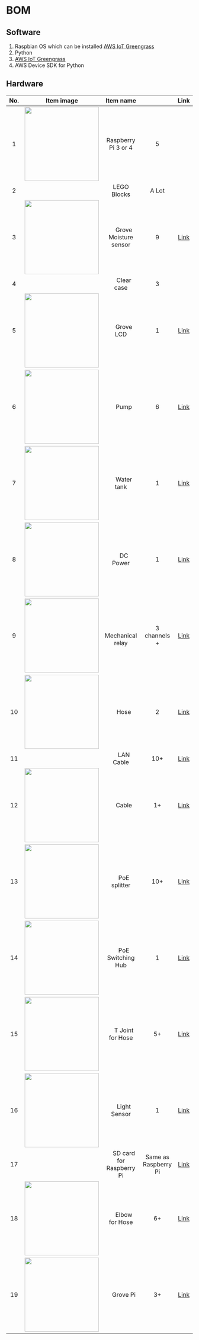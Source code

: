 # BOM

## Software
1. Raspbian OS which can be installed [AWS IoT Greengrass](https://docs.aws.amazon.com/greengrass/latest/developerguide/what-is-gg.html#gg-platforms)
1. Python
1. [AWS IoT Greengrass](https://docs.aws.amazon.com/greengrass/latest/developerguide)
1. AWS Device SDK for Python


## Hardware
|  No.  | Item image | Item name |       | Link |
| :---: | :--------: | :-------: | :---: | :---: |
|   1   | <img src="https://images-na.ssl-images-amazon.com/images/I/41NwqXwhxBL._AC_.jpg" width="200"> | Raspberry Pi 3 or 4 | 5 | |
|   2   |  | LEGO Blocks | A Lot | |
|   3   | <img src="https://d2air1d4eqhwg2.cloudfront.net/images/814/500x500/85224b68-dd8f-4a37-a263-e7aad49af73b.jpg" width="200"> |　Grove Moisture sensor | 9 | [Link](https://www.switch-science.com/catalog/814/) |
|   4   |  |　Clear case | 3 |  |
|   5   | <img src="https://d2air1d4eqhwg2.cloudfront.net/images/1629/500x500/906d6a8a-1c30-4c74-8ee3-87d853b5f1e7.jpg" width="200"> |　Grove LCD | 1 | [Link](https://www.switch-science.com/catalog/1629/) |
|   6   | <img src="https://images-na.ssl-images-amazon.com/images/I/6142jQq7R0L._AC_SL1005_.jpg" width="200"> |　Pump | 6 | [Link](https://www.amazon.co.jp/gp/product/B07D29YT2C/ref=ppx_yo_dt_b_asin_title_o01_s01?ie=UTF8&psc=1) |
|   7   | <img src="https://images-na.ssl-images-amazon.com/images/I/514zXX0Do-L._AC_SL1024_.jpg" width="200"> |　Water tank | 1 | [Link](https://www.amazon.co.jp/gp/product/B07VXKD77W/ref=ppx_yo_dt_b_asin_title_o01_s01?ie=UTF8&psc=1) |
|   8   | <img src="https://images-na.ssl-images-amazon.com/images/I/61NzWZXiXKL._AC_SL1001_.jpg" width="200"> |　DC Power | 1 | [Link](https://www.amazon.co.jp/gp/product/B0798JTWTD/ref=ppx_yo_dt_b_asin_title_o03_s00?ie=UTF8&psc=1) |
|   9   | <img src="https://images-na.ssl-images-amazon.com/images/I/718KB7M%2BmpL._AC_SL1200_.jpg" width="200"> |　Mechanical relay | 3 channels + | [Link](https://www.amazon.co.jp/dp/B07CKTJ8RF/ref=cm_sw_em_r_mt_dp_U_XIpVEb77MM227) |
|  10   | <img src="https://images-na.ssl-images-amazon.com/images/I/61ZepqPg-0L._AC_SL1100_.jpg" width="200"> |　Hose | 2 | [Link](https://www.amazon.co.jp/gp/product/B01D9SXY7K/ref=ppx_yo_dt_b_asin_title_o00_s00?ie=UTF8&psc=1) |
|  11   |  |　LAN Cable | 10+ | [Link]() |
|  12   | <img src="https://images-na.ssl-images-amazon.com/images/I/61Rj1Nup7WL._SL1192_.jpg" width="200"> |　Cable | 1+ | [Link](https://www.amazon.co.jp/gp/product/B010SBSX4K/ref=ppx_yo_dt_b_asin_title_o01_s00?ie=UTF8&psc=1) |
|  13   | <img src="https://images-na.ssl-images-amazon.com/images/I/61hCN6aAF2L._AC_SL1001_.jpg" width="200"> |　PoE splitter | 10+ | [Link](https://www.amazon.co.jp/gp/product/B07MZC8RSH/ref=ppx_yo_dt_b_asin_title_o03_s00?ie=UTF8&psc=1) |
|  14   | <img src="https://images-na.ssl-images-amazon.com/images/I/71I5gqhhCmL._AC_SL1200_.jpg" width="200"> |　PoE Switching Hub | 1 | [Link](https://www.amazon.co.jp/gp/product/B07VMM39L7/ref=ppx_yo_dt_b_asin_title_o03_s01?ie=UTF8&psc=1) |
|  15   | <img src="https://images-na.ssl-images-amazon.com/images/I/71Z8NLw2I9L._SL1500_.jpg" width="200"> |　T Joint for Hose | 5+ | [Link](https://www.amazon.co.jp/gp/product/B01LYHWV3F/ref=ppx_yo_dt_b_asin_title_o07_s00?ie=UTF8&psc=1) |
|  16   | <img src="https://images-na.ssl-images-amazon.com/images/I/41Q%2B5LzCjNL._AC_.jpg" width="200"> |　Light Sensor | 1 | [Link](https://www.amazon.co.jp/gp/product/B00CHHVPNA/ref=ppx_yo_dt_b_asin_title_o01_s00?ie=UTF8&psc=1) |
|  17   |  |　SD card for Raspberry Pi | Same as Raspberry Pi | [Link]() |
|  18   | <img src="https://images-na.ssl-images-amazon.com/images/I/61kSF3xWmtL._SL1000_.jpg" width="200"> |　Elbow for Hose | 6+ | [Link](https://www.amazon.co.jp/gp/product/B01LWV8PVB/ref=ppx_yo_dt_b_asin_title_o00_s00?ie=UTF8&psc=1) |
|  19   | <img src="https://images-na.ssl-images-amazon.com/images/I/61FJ4XUJZDL._AC_SL1000_.jpg" width="200"> |　Grove Pi | 3+ | [Link](https://www.amazon.co.jp/gp/product/B07H9NJQY2/ref=ppx_yo_dt_b_asin_title_o06_s00?ie=UTF8&psc=1) |
